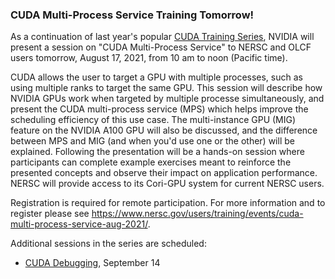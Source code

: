### CUDA Multi-Process Service Training Tomorrow!

As a continuation of last year's popular 
[CUDA Training Series](https://www.olcf.ornl.gov/cuda-training-series/),
NVIDIA will present a session on "CUDA Multi-Process Service" to NERSC and
OLCF users tomorrow, August 17, 2021, from 10 am to noon (Pacific time).

CUDA allows the user to target a GPU with multiple processes, such as using
multiple ranks to target the same GPU. This session will describe how NVIDIA
GPUs work when targeted by multiple processe simultaneously, and present the
CUDA multi-process service (MPS) which helps improve the scheduling efficiency
of this use case. The multi-instance GPU (MIG) feature on the NVIDIA A100 GPU
will also be discussed, and the difference between MPS and MIG (and when you'd
use one or the other) will be explained. Following the presentation will be a
hands-on session where participants can complete example exercises meant to
reinforce the presented concepts and observe their impact on application 
performance. NERSC will provide access to its Cori-GPU system for current NERSC
users.

Registration is required for remote participation. For more information and to
register please see 
<https://www.nersc.gov/users/training/events/cuda-multi-process-service-aug-2021/>.

Additional sessions in the series are scheduled:
- [CUDA Debugging](https://www.nersc.gov/users/training/events/cuda-debugging-sep-2021/), September 14
